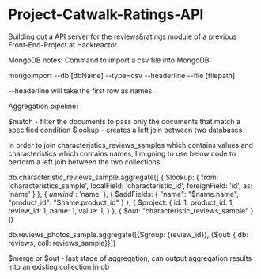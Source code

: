 # Project-Catwalk-Ratings-API

Building out a API server for the reviews&ratings module of a previous Front-End-Project at Hackreactor.


MongoDB notes:
Command to import a csv file into MongoDB:

mongoimport --db [dbName] --type=csv --headerline --file [filepath]

--headerline will take the first row as names.

Aggregation pipeline:

$match - filter the documents to pass only the documents that match a specified condition
$lookup - creates a left join between two databases

In order to join characteristics_reviews_samples which contains values and characteristics which contains names, I'm going to use below code to perform a left join between the two collections.

db.characteristic_reviews_sample.aggregate([
  {
    $lookup: {
      from: 'characteristics_sample',
      localField: 'characteristic_id',
      foreignField: 'id',
      as: 'name'
    }
  },
  {
    $unwind: '$name'
  },
  {
    $addFields: {
      "name": "$name.name",
      "product_id": "$name.product_id"
    }
  },
  {
    $project: {
      id: 1,
      product_id: 1,
      review_id: 1,
      name: 1,
      value: 1,
    }
  },
  {
    $out: "characteristic_reviews_sample"
  }
])


db.reviews_photos_sample.aggregate([{$group: {review_id}}, {$out: { db: reviews, coll: reviews_sample}}])

$merge or $out - last stage of aggregation, can output aggregation results into an existing collection in db